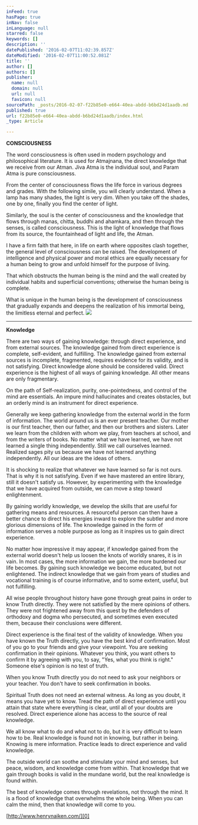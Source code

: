 ```yaml
---
inFeed: true
hasPage: true
inNav: false
inLanguage: null
starred: false
keywords: []
description: ''
datePublished: '2016-02-07T11:02:39.857Z'
dateModified: '2016-02-07T11:00:52.081Z'
title: ''
author: []
authors: []
publisher:
  name: null
  domain: null
  url: null
  favicon: null
sourcePath: _posts/2016-02-07-f22b85e0-e664-40ea-abdd-b6bd24d1aadb.md
published: true
url: f22b85e0-e664-40ea-abdd-b6bd24d1aadb/index.html
_type: Article

---
```

**CONSCIOUSNESS**

The word consciousness is often used in modern psychology and philosophical literature. It is used for Atmajnana, the direct knowledge that we receive from our Atman. Jiva Atma is the individual soul, and Param Atma is pure consciousness.

From the center of consciousness flows the life force in various degrees and grades. With the following simile, you will clearly understand. When a lamp has many shades, the light is very dim. When you take off the shades, one by one, finally you find the center of light.

Similarly, the soul is the center of consciousness and the knowledge that flows through manas, chitta, buddhi and ahamkara, and then through the senses, is called consciousness. This is the light of knowledge that flows from its source, the fountainhead of light and life, the Atman.

I have a firm faith that here, in life on earth where opposites clash together, the general level of consciousness can be raised. The development of intelligence and physical power and moral ethics are equally necessary for a human being to grow and unfold himself for the purpose of living.

That which obstructs the human being is the mind and the wall created by individual habits and superficial conventions; otherwise the human being is complete.

What is unique in the human being is the development of consciousness that gradually expands and deepens the realization of his immortal being, the limitless eternal and perfect.
![](https://the-grid-user-content.s3-us-west-2.amazonaws.com/89690c43-97a7-4983-86fa-ef7bdf2d8fdd.jpg)

****

**Knowledge**

There are two ways of gaining knowledge: through direct experience, and from external sources. The knowledge gained from direct experience is complete, self-evident, and fulfilling. The knowledge gained from external sources is incomplete, fragmented, requires evidence for its validity, and is not satisfying. Direct knowledge alone should be considered valid. Direct experience is the highest of all ways of gaining knowledge. All other means are only fragmentary.

On the path of Self-realization, purity, one-pointedness, and control of the mind are essentials. An impure mind hallucinates and creates obstacles, but an orderly mind is an instrument for direct experience.

Generally we keep gathering knowledge from the external world in the form of information. The world around us is an ever present teacher. Our mother is our first teacher, then our father, and then our brothers and sisters. Later we learn from the children with whom we play, from teachers at school, and from the writers of books. No matter what we have learned, we have not learned a single thing independently. Still we call ourselves learned. Realized sages pity us because we have not learned anything independently. All our ideas are the ideas of others.

It is shocking to realize that whatever we have learned so far is not ours. That is why it is not satisfying. Even if we have mastered an entire library, still it doesn't satisfy us. However, by experimenting with the knowledge that we have acquired from outside, we can move a step toward enlightenment.

By gaining worldly knowledge, we develop the skills that are useful for gathering means and resources. A resourceful person can then have a better chance to direct his energies inward to explore the subtler and more glorious dimensions of life. The knowledge gained in the form of information serves a noble purpose as long as it inspires us to gain direct experience.

No matter how impressive it may appear, if knowledge gained from the external world doesn't help us loosen the knots of worldly snares, it is in vain. In most cases, the more information we gain, the more burdened our life becomes. By gaining such knowledge we become educated, but not enlightened. The indirect knowledge that we gain from years of studies and vocational training is of course informative, and to some extent, useful, but not fulfilling.

All wise people throughout history have gone through great pains in order to know Truth directly. They were not satisfied by the mere opinions of others. They were not frightened away from this quest by the defenders of orthodoxy and dogma who persecuted, and sometimes even executed them, because their conclusions were different.

Direct experience is the final test of the validity of knowledge. When you have known the Truth directly, you have the best kind of confirmation. Most of you go to your friends and give your viewpoint. You are seeking confirmation in their opinions. Whatever you think, you want others to confirm it by agreeing with you, to say, "Yes, what you think is right." Someone else's opinion is no test of truth.

When you know Truth directly you do not need to ask your neighbors or your teacher. You don't have to seek confirmation in books.

Spiritual Truth does not need an external witness. As long as you doubt, it means you have yet to know. Tread the path of direct experience until you attain that state where everything is clear, until all of your doubts are resolved. Direct experience alone has access to the source of real knowledge.

We all know what to do and what not to do, but it is very difficult to learn how to be. Real knowledge is found not in knowing, but rather in being. Knowing is mere information. Practice leads to direct experience and valid knowledge.

The outside world can soothe and stimulate your mind and senses, but peace, wisdom, and knowledge come from within. That knowledge that we gain through books is valid in the mundane world, but the real knowledge is found within.

The best of knowledge comes through revelations, not through the mind. It is a flood of knowledge that overwhelms the whole being. When you can calm the mind, then that knowledge will come to you.

[http://www.henrynaiken.com/][0]

[0]: http://www.henrynaiken.com/